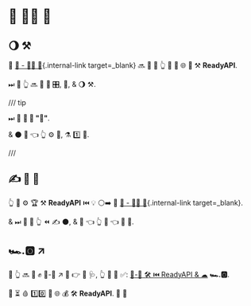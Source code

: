 # 🏧 👩‍💻 🦮

## 🌖 ⚒

👑 [🔰 - 👩‍💻 🦮](../tutorial/index.md){.internal-link target=_blank} 🔜 🥃 🤝 👆 🎫 🔘 🌐 👑 ⚒ **ReadyAPI**.

⏭ 📄 👆 🔜 👀 🎏 🎛, 📳, &amp; 🌖 ⚒.

/// tip

⏭ 📄 **🚫 🎯 "🏧"**.

 &amp; ⚫️ 💪 👈 👆 ⚙️ 💼, ⚗ 1️⃣ 👫.

///

## ✍ 🔰 🥇

👆 💪 ⚙️ 🏆 ⚒ **ReadyAPI** ⏮️ 💡 ⚪️➡️ 👑 [🔰 - 👩‍💻 🦮](../tutorial/index.md){.internal-link target=_blank}.

&amp; ⏭ 📄 🤔 👆 ⏪ ✍ ⚫️, &amp; 🤔 👈 👆 💭 👈 👑 💭.

## 🏎.🅾 ↗️

🚥 👆 🔜 💖 ✊ 🏧-🔰 ↗️ 🔗 👉 📄 🩺, 👆 💪 💚 ✅: <a href="https://testdriven.io/courses/tdd-readyapi/" class="external-link" target="_blank">💯-💾 🛠️ ⏮️ ReadyAPI &amp; ☁</a> **🏎.🅾**.

👫 ⏳ 🩸 1️⃣0️⃣ 💯 🌐 💰 🛠️ **ReadyAPI**. 👶 👶
